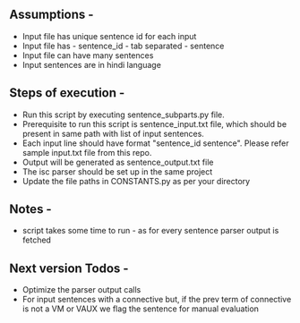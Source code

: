 ## Assumptions -
- Input file has unique sentence id for each input
- Input file has - sentence_id - tab separated - sentence
- Input file can have many sentences
- Input sentences are in hindi language

## Steps of execution -
- Run this script by executing sentence_subparts.py file.
- Prerequisite to run this script is sentence_input.txt file, which should be present in same path with list of input sentences.
- Each input line should have format "sentence_id sentence". Please refer sample input.txt file from this repo.
- Output will be generated as sentence_output.txt file
- The isc parser should be set up in the same project
- Update the file paths in CONSTANTS.py as per your directory

## Notes - 
- script takes some time to run - as for every sentence parser output is fetched

## Next version Todos - 
- Optimize the parser output calls
- For input sentences with a connective but, if the prev term of connective is not a VM or VAUX we flag the sentence for manual evaluation